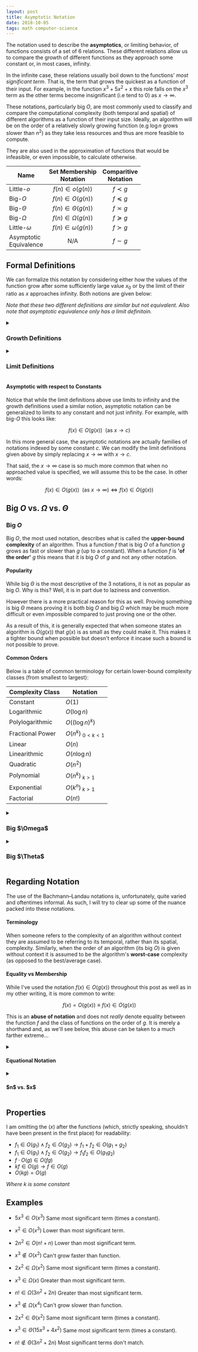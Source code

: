```yaml
---
layout: post
title: Asymptotic Notation
date: 2018-10-05
tags: math computer-science
---
```

The notation used to describe the **asymptotics**, or limiting behavior, of functions consists of a set of 6 relations. These different relations allow us to compare the growth of different functions as they approach some constant or, in most cases, infinity.

In the infinite case, these relations usually boil down to the functions' *most significant term*. That is, the term that grows the quickest as a function of their input. For example, in the function $x^3+5x^2+x$ this role falls on the $x^3$ term as the other terms become insignificant (i.e tend to 0) as $x\to\infty$.

<!--more-->

These notations, particularly big $O$, are most commonly used to classify and compare the computational complexity (both temporal and spatial) of different algorithms as a function of their input size. Ideally, an algorithm will be on the order of a relatively slowly growing function (e.g $\log n$ grows slower than $n^2$) as they take less resources and thus are more feasible to compute.

They are also used in the approximation of functions that would be infeasible, or even impossible, to calculate otherwise.

| Name | Set Membership<br>Notation | Comparitive<br>Notation |
|-|:-:|:-:|
| Little-$o$ | $f(n)\in o(g(n))$ | $f\prec g$ |
| Big-$O$ | $f(n)\in O(g(n))$ | $f\preceq g$ |
| Big-$\Theta$ | $f(n)\in \Theta(g(n))$ | $f\asymp g$ |
| Big-$\Omega$ | $f(n)\in \Omega(g(n))$ | $f\succeq g$ |
| Little-$\omega$ | $f(n)\in \omega(g(n))$ | $f\succ g$ |
| Asymptotic<br>Equivalence | N/A | $f\sim g$ |

## Formal Definitions
We can formalize this notation by considering either how the values of the function grow after some sufficiently large value $x_0$ or by the limit of their ratio as $x$ approaches infinity. Both notions are given below:

*Note that these two different definitions are similar but not equivalent. Also note that asymptotic equivalence only has a limit definitoin.*

<details>
<summary><h3 class="inline">Growth Definitions</h3></summary>
A function $f(x)$ is big $O$ of $g(x)$, i.e $f(x)\in O(g(x))$, if the following holds:

$$f(x)\in O(g(x))\equiv (\exists k,x_0)\ x\ge x_0\rightarrow f(x)\le kg(x)$$

This means that there is some point such that for all $x$ after it, $f(x)$ is less than or equal to $g(x)$ up to some constant.

The definitions for the other notations are similar:

$$\begin{align}
f(x)\in o(g(x))&\equiv \left(\forall k,\exists x_0\right) x\ge x_0&&\rightarrow f(x)\lt kg(x)\\
f(x)\in O(g(x))&\equiv \left(\exists k,x_0\right) x\ge x_0&&\rightarrow f(x)\le kg(x)\\
f(x)\in \Theta(g(x))&\equiv \left(\exists k_1,k_2,x_0\right) x\ge x_0&&\rightarrow k_1g(x)\le f(x)\le k_2g(x)\\
f(x)\in \Omega(g(x))&\equiv \left(\exists k,x_0\right) x\ge x_0&&\rightarrow f(x)\ge kg(x)\\
f(x)\in \omega(g(x))&\equiv \left(\forall k,\exists x_0\right) x\ge x_0&&\rightarrow f(x)\gt kg(x)
\end{align}$$

<i>Where $f,g:\mathbb{R}\to\mathbb{R}$ and $x,x_0,k,k_1,k_2\in\mathbb{R}.$</i>
<p></p>
</details>

<details>
<summary><h3 class="inline">Limit Definitions</h3></summary>
Defining asymptotic notation via limits is cleaner, both visually and possibly conceptually. However, doing so comes with added stipulations about limit existence and so on but if those conditions are met, we can define them as so:

$$\begin{align}
f(x)\prec g(x)&\equiv \lim_{x\to\infty}\frac{f(x)}{g(x)}=0\\
f(x)\preceq g(x)&\equiv \limsup_{x\to\infty}\left|\frac{f(x)}{g(x)}\right|\lt\infty\\
f(x)\asymp g(x)&\equiv (\exists k)\lim_{x\to\infty}\frac{f(x)}{g(x)}=k\\
f(x)\sim g(x)&\equiv \lim_{x\to\infty}\frac{f(x)}{g(x)}=1\\
f(x)\succeq g(x)&\equiv \liminf_{x\to\infty}\left|\frac{f(x)}{g(x)}\right|\gt 0\\
f(x)\succ g(x)&\equiv \lim_{x\to\infty}\left|\frac{f(x)}{g(x)}\right|=\infty
\end{align}$$
<p></p>
</details>

#### Asymptotic with respect to Constants
Notice that while the limit definitions above use limits to infinity and the growth definitions used a similar notion, asymptotic notation can be generalized to limits to any constant and not just infinity. For example, with big-$O$ this looks like:

$$f(x)\in O(g(x)) \ \ (\text{as }x\to c)$$

In this more general case, the asymptotic notations are actually families of notations indexed by some constant $c$. We can modify the limit definitions given above by simply replacing $x\to\infty$ with $x\to c$.

That said, the $x\to\infty$ case is so much more common that when no approached value is specified, we will assume this to be the case. In other words:

$$f(x)\in O(g(x)) \ \ (\text{as }x\to\infty)\iff f(x)\in O(g(x))$$

## Big $O$ vs. $\Omega$ vs. $\Theta$
### Big $O$
Big $O$, the most used notation, describes what is called the **upper-bound complexity** of an algorithm. Thus a function $f$ that is big $O$ of a function $g$ grows as fast or slower than $g$ (up to a constant). When a function $f$ is **'of the order'** $g$ this means that it is big $O$ of $g$ and not any other notation.

#### Popularity
While big $\Theta$ is the most descriptive of the 3 notations, it is not as popular as big $O$. Why is this? Well, it is in part due to laziness and convention.

However there is a more practical reason for this as well. Proving something is big $\Theta$ means proving it is both big $O$ and big $\Omega$ which may be much more difficult or even impossible compared to just proving one or the other.

As a result of this, it is generally expected that when someone states an algorithm is $O(g(x))$ that $g(x)$ is as small as they could make it. This makes it a tighter bound when possible but doesn't enforce it incase such a bound is not possible to prove.

#### Common Orders
Below is a table of common terminology for certain lower-bound complexity classes (from smallest to largest):

| Complexity Class | Notation           |
|------------------|--------------------|
| Constant         | $O(1)$             |
| Logarithmic      | $O(\log n)$        |
| Polylogarithmic  | $O((\log n)^k)$    |
| Fractional Power | $O(n^k)_{\ 0<k<1}$ |
| Linear           | $O(n)$             |
| Linearithmic     | $O(n\log n)$       |
| Quadratic        | $O(n^2)$           |
| Polynomial       | $O(n^k)_{\ k>1}$   |
| Exponential      | $O(k^n)_{\ k>1}$   |
| Factorial        | $O(n!)$            |

<details>
<summary><h3 class="inline">Big $\Omega$</h3></summary>
This contrasts with big $\Omega$ which describes the <b>lower-bound complexity</b> of an algorithm. So a function $f$ that is big $\Omega$ of a function $g$ grows as fast or faster than $g$ (up to a constant).
<p></p>
</details>

<details>
<summary><h3 class="inline">Big $\Theta$</h3></summary>
Big $\Theta$, on the other hand, is known as a <bf>tight bound</bf> on the complexity of an algorithm and can be equivalently stated as:

$$f(x)\in\Theta(g(x))\equiv f(x)\in O(g(x))\wedge f(x)\in\Omega(g(x))$$

And so, following the pattern, a function $f$ that is big $\Theta$ of a function $g$ grows as fast as $g$ (up to a constant).

<h4>Equivalence Relation</h4>
Note that, unlike big $O$ and $\Omega$, the relation $f(x)\in\Theta(g(x))$ forms an equivalence relation given some function $g$.

<details>
<summary><strong>Reflexivity</strong></summary>
I'll do this later.
</details>

<details>
<summary><strong>Symmetry</strong></summary>
I'll do this later.
</details>

<details>
<summary><strong>Transitivity</strong></summary>
I'll do this later.
</details>

<h4>Asymptotic Equivalence</h4>
Another interesting point is that $f(x)\in\Theta(g(x))$ is actually a more general case of $f(x)\sim g(x)$ where $\sim$ is <a href="\asymptotic-equivalence#relation-to-algorithmic-complexity">asymptotic equivalence</a>. This should come as no surprise. After all, $f$ and $g$ are asymptotically equal up to a constant, and so if that constant happened to be $1$ we would be left with asymptotic equivalence.
</details>

## Regarding Notation
The use of the Bachmann–Landau notations is, unfortunately, quite varied and oftentimes informal. As such, I will try to clear up some of the nuance packed into these notations.

#### Terminology
When someone refers to the complexity of an algorithm without context they are assumed to be referring to its temporal, rather than its spatial, complexity. Similarly, when the order of an algorithm (its big $O$) is given without context it is assumed to be the algorithm's **worst-case** complexity (as opposed to the best/average case).

#### Equality vs Membership
While I've used the notation $f(x)\in O(g(x))$ throughout this post as well as in my other writing, it is more common to write:

$$f(x)=O(g(x))\equiv f(x)\in O(g(x))$$

This is an **abuse of notation** and does not *really* denote equality between the function $f$ and the class of functions on the order of $g$. It is merely a shorthand and, as we'll see below, this abuse can be taken to a much farther extreme...

<details>
<summary><h4 class="inline">Equational Notation</h4></summary>
It is possible to use, for example, big $O$ notation in equations, extending the equality <i>analogy</i> that is common practice. For instance:

$$n^{O(1)}=O(e^n)$$

Is equivalent to the following, more formal, proposition:

$$(\exists f,g)\left(f\in O(1)\wedge g\in O(e^n)\right)n^{f(n)}=g(n)$$

And in general, the equation means that if all the big $O$'s on both sides were replaced with some function in that class, the equation is true. There just has to exist one set of functions that make the equation true.
<p></p>
</details>

<details>
<summary><h4 class="inline">$n$ vs. $x$</h4></summary>
Although I used the variable $x$ in the definitions given above, the variable $n$ is more common in Bachmann-Landau notation. This is because $x$ is conventionally used to denote a continuous valued, real variable, while $n$ is conventionally used to denote a discrete, integer valued variable. This jives with the fact that these notations are mostly used in describing the computational complexity of algorithms expressed as functions of their, discrete sized, inputs (e.g there are no lists of size $2.5$ and even further to the point, we cannot subdivide the bit).
<p></p>
</details>

## Properties
I am omitting the $(x)$ after the functions (which, strictly speaking, shouldn't have been present in the first place) for readability:

- $f_1\in O(g_1)\wedge f_2\in O(g_2)\rightarrow f_1+f_2\in O(g_1+g_2)$
- $f_1\in O(g_1)\wedge f_2\in O(g_2)\rightarrow f_1f_2\in O(g_1g_2)$
- $f\cdot O(g)\in O(fg)$
- $kf\in O(g)\rightarrow f\in O(g)$
- $O(kg)=O(g)$

*Where $k$ is some constant*

## Examples
- $5x^3\in O(x^3)$ Same most significant term (times a constant).
- $x^2\in O(x^3)$ Lower than most significant term.
- $2n^2\in O(n!+n)$ Lower than most significant term.
- $x^3\not\in O(x^2)$ Can't grow faster than function.

- $2x^2\in\Omega(x^2)$ Same most significant term (times a constant).
- $x^3\in\Omega(x)$ Greater than most significant term.
- $n!\in\Omega(3n^2+2n)$ Greater than most significant term.
- $x^3\not\in\Omega(x^4)$ Can't grow slower than function.

- $2x^2\in\Theta(x^2)$ Same most significant term (times a constant).
- $x^3\in\Theta(15x^3+4x^2)$ Same most significant term (times a constant).
- $n!\not\in\Theta(3n^2+2n)$ Most significant terms don't match.

